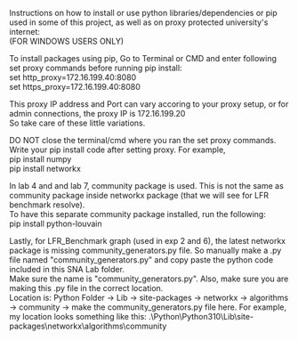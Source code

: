 Instructions on how to install or use python libraries/dependencies or pip used in some of this project, as well as on proxy protected university's internet:  
(FOR WINDOWS USERS ONLY)

To install packages using pip, Go to Terminal or CMD and enter following set proxy commands before running pip install:  
set http_proxy=172.16.199.40:8080  
set https_proxy=172.16.199.40:8080  

This proxy IP address and Port can vary accoring to your proxy setup, or for admin connections, the proxy IP is 172.16.199.20  
So take care of these little variations.  

DO NOT close the terminal/cmd where you ran the set proxy commands. Write your pip install code after setting proxy. For example,  
pip install numpy  
pip install networkx  

In lab 4 and and lab 7, community package is used. This is not the same as community package inside networkx package (that we will see for LFR benchmark resolve).  
To have this separate community package installed, run the following:  
pip install python-louvain  

Lastly, for LFR_Benchmark graph (used in exp 2 and 6), the latest networkx package is missing community_generators.py file. So manually make a .py file named "community_generators.py" and copy paste the python code included in this SNA Lab folder.  
Make sure the name is "community_generators.py". Also, make sure you are making this .py file in the correct location.   
Location is: Python Folder -> Lib -> site-packages -> networkx -> algorithms -> community -> make the community_generators.py file here. 
For example, my location looks something like this: .\Python\Python310\Lib\site-packages\networkx\algorithms\community  

